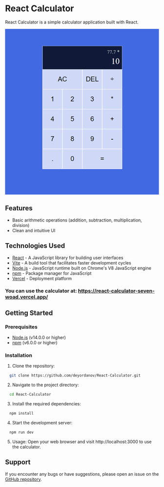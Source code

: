 # React Calculator

React Calculator is a simple calculator application built with React.

![Screenshot of React Calculator](calc-img.png)

## Features

- Basic arithmetic operations (addition, subtraction, multiplication, division)
- Clean and intuitive UI

## Technologies Used

- [React](https://reactjs.org/) - A JavaScript library for building user interfaces
- [Vite](https://vitejs.dev/) - A build tool that facilitates faster development cycles
- [Node.js](https://nodejs.org/) - JavaScript runtime built on Chrome's V8 JavaScript engine
- [npm](https://www.npmjs.com/) - Package manager for JavaScript
- [Vercel](https://vercel.com/) - Deployment platform

### You can use the calculator at: <a href="https://react-calculator-seven-woad.vercel.app/" target="_blank">https://react-calculator-seven-woad.vercel.app/</a>

## Getting Started

### Prerequisites

- [Node.js](https://nodejs.org/) (v14.0.0 or higher)
- [npm](https://www.npmjs.com/) (v6.0.0 or higher)

### Installation

1. Clone the repository:
```bash
  git clone https://github.com/deyordanov/React-Calculator.git
```

2. Navigate to the project directory:
```bash
  cd React-Calculator
```

3. Install the required dependencies:
```bash
  npm install
```

4. Start the development server:
```bash
  npm run dev
```
5. Usage:
  Open your web browser and visit http://localhost:3000 to use the calculator.

## Support

  If you encounter any bugs or have suggestions, please open an issue on the [GitHub repository](https://github.com/deyordanov/React-Calculator/issues).

